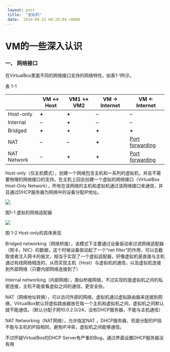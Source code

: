 ```yaml
---
 layout: post
 title:  "虚拟机" 
 date:  2019-09-22 00:20:04 +0800
--- 
```

# VM的一些深入认识

### 一、 网络接口

在VirtualBox里面不同的网络接口支持的网络特性，如表1-1所示。

表 1-1

|             | **VM** **↔**    **Host** | **VM1**    **↔**    **VM2** | **VM** **→** **Internet** | **VM** **←** **Internet**                                    |
| ----------- | ------------------------ | --------------------------- | ------------------------- | ------------------------------------------------------------ |
| Host-only   | **+**                    | **+**                       | –                         | –                                                            |
| Internal    | –                        | **+**                       | –                         | –                                                            |
| Bridged     | **+**                    | **+**                       | **+**                     | **+**                                                        |
| NAT         | –                        | –                           | **+**                     | [Port forwarding](https://www.virtualbox.org/manual/ch06.html#natforward) |
| NAT Network | –                        | **+**                       | **+**                     | [Port forwarding](https://www.virtualbox.org/manual/ch06.html#network_nat_service) |

 

Host-only（仅主机模式），创建一个网络包含主机和一系列的虚拟机，并且不需要物理的网络接口的支持。在主机上回会创建一个虚拟的网络接口（VirtualBox Host-Only Network），所有在该网络的主机和虚拟机通过该网络接口来通信，并且通过DHCP服务器为网络中的设备分配IP地址。

![](F:\Notebook\Assets\host-only.png)

图1-1 虚拟的网络适配器

![](F:\Notebook\Assets\host.png)

图 1-2 Host-only的具体表现

Bridged networking（网络桥接），该模式下主要通过设备驱动来过滤网络适配器（网卡，NIC）的数据，这个时候设备驱动起了一个“net filter”的作用，可以去截取或者注入网卡的报文，相当于实现了一个虚拟适配器，好像虚拟机是直接与主机通过有线网络相连的，从而实现主机（Host）与虚拟机的通信，以及虚拟机连接到外部网络（只要内部网络连接到了）

 

Internal networking（内部网络），类似桥接网络，不过实现的是虚拟机之间的私密连接，主机不能查看虚拟之间的通信，更安全些。

 

NAT（网络地址转换），可以访问外部的网络，虚拟机通过虚拟路由器来连接到网络，VirtualBox默认将虚拟路由器放在每一个主机和虚拟机之间，虚拟机之间默认就不能通信。（默认分配子网10.0.2.0/24，没有DHCP服务器，不能与主机通信）

 

NAT Networking（NAT网络），允许指定NAT ，DHCP服务器，但是分配的IP段不能与主机的IP段相同，避免IP冲突，虚拟机之间能够通信。

 

 

不过怀疑VirtualBox的DHCP Server有严重的Bug，通过界面设置DHCP服务器没有用